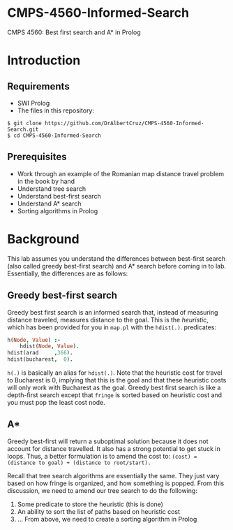 # CMPS-4560-Informed-Search
CMPS 4560: Best first search and A* in Prolog

# Introduction

## Requirements

* SWI Prolog
* The files in this repository:
```shell
$ git clone https://github.com/DrAlbertCruz/CMPS-4560-Informed-Search.git
$ cd CMPS-4560-Informed-Search
```

## Prerequisites

* Work through an example of the Romanian map distance travel problem in the book by hand
* Understand tree search
* Understand best-first search
* Understand A* search
* Sorting algorithms in Prolog

# Background

This lab assumes you understand the differences between best-first search (also called greedy best-first search) and A* search before coming in to lab. Essentially, the differences are as follows:

## Greedy best-first search

Greedy best first search is an informed search that, instead of measuring distance traveled, measures distance to the goal. This is the *heuristic*, which has been provided for you in `map.pl` with the `hdist(.)`. predicates:
```prolog
h(Node, Value) :- 
    hdist(Node, Value).
hdist(arad     ,366).
hdist(bucharest,  0).
```
`h(.)` is basically an alias for `hdist(.)`. Note that the heuristic cost for travel to Bucharest is 0, implying that this is the goal and that these heuristic costs will only work with Bucharest as the goal. Greedy best first search is like a depth-first search except that `fringe` is sorted based on heuristic cost and you must pop the least cost node.

## A*

Greedy best-first will return a suboptimal solution because it does not account for distance travelled. It also has a strong potential to get stuck in loops. Thus, a better formulation is to amend the cost to: `(cost) = (distance to goal) + (distance to root/start).`

Recall that tree search algorithms are essentially the same. They just vary based on how fringe is organized, and how something is popped. From this discussion, we need to amend our tree search to do the following:

1. Some predicate to store the heuristic (this is done)
1. An ability to sort the list of paths based on heuristic cost
1. ... From above, we need to create a sorting algorithm in Prolog
